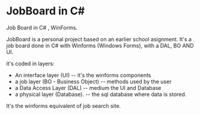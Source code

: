 # JobBoard in C#

Job Board in C# , WinForms.

JobBoard is a personal project based on an earlier school asignment. 
It's a job board done in C# with Winforms (Windows Forms), with a DAL, BO AND UI.

it's coded in layers:
 - An interface layer (UI) -- it's the winforms components
 - a job layer (BO - Business Object) -- methods used by the user
 - a Data Access Layer (DAL) -- medium the UI and Database
 - a physical layer (Database). -- the sql database where data is stored.
 
 It's the winforms equivalent of job search site.
 
 
